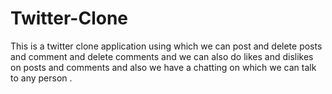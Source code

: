 # Twitter-Clone
This is a twitter clone application using which we can post and delete posts and comment and delete comments and we can also do likes and dislikes on posts and comments and also we have a chatting on which we can talk to any person .
